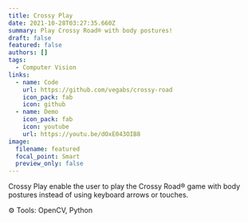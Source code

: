 ```yaml
---
title: Crossy Play
date: 2021-10-28T03:27:35.660Z
summary: Play Crossy Road® with body postures!
draft: false
featured: false
authors: []
tags:
  - Computer Vision
links:
  - name: Code
    url: https://github.com/vegabs/crossy-road
    icon_pack: fab
    icon: github
  - name: Demo
    icon_pack: fab
    icon: youtube
    url: https://youtu.be/dOxE043OIB8
image:
  filename: featured
  focal_point: Smart
  preview_only: false
---
```

Crossy Play enable the user to play the Crossy Road® game with body postures instead of using keyboard arrows or touches.

⚙️ Tools: OpenCV, Python